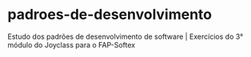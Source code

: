 # padroes-de-desenvolvimento
Estudo dos padrões de desenvolvimento de software | Exercícios do 3° módulo do Joyclass para o FAP-Softex

